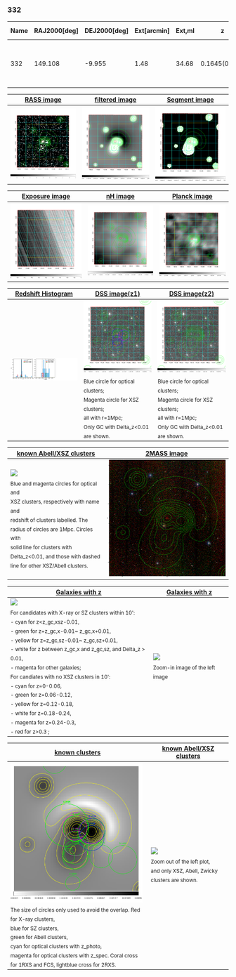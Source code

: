 <div STYLE="page-break-after: always;"></div>

### 332

|Name|RAJ2000[deg]|DEJ2000[deg] |Ext[arcmin]| Ext,ml | z | z_src| C|GC(XSZ,Delta_z<0.01)| GC(OPT,Delta_z<0.01)|GC| R_sig[arcmin] | R500[arcmin] | R500[Mpc]| CRsig[c/s] | CR500[c/s] |L500[1E44 erg/s]|F500[1E-12 erg/s/cm^2]| M500[1E14 Msun]|Tx[keV]|Cnt_sig|Beta|Rc[arcmin]|Comment|Alias|
|---|---|---|---|---|---|------|---|--------|---------|----------|---|---|---|---|---|---|---|---|---|---|---|---|---|---|
|332| 149.108| -9.955| 1.48| 34.68| 0.1645(0.005)| z1, z_xsz| B| XB| A, W| A, MCXC, N, PSZ2, Tar, W, XB| 9.288| 6.784| 1.148| 0.264(0.034)| 0.253(0.032)| 3.546(0.220)| 4.759(0.296)| 5.06(0.15)| 6.14(0.12)| 171.5| 0.656(-0.084+0.124)| 2.562(-0.778+0.974)| -| k107|

|[RASS image](../image/332/332_img.pdf)|[filtered image](../image/332/332_fil.pdf)|[Segment image](../image/332/332_seg.pdf)|
|-------------------|--------------------|-------------------|
| <img src="../image/332/332_img.png" width="300">  | <img src="../image/332/332_fil.png" width="300">   | <img src="../image/332/332_seg.png" width="300">  |

|[Exposure image](../image/332/332_mex.pdf)| [nH image](../image/332/332_nh.pdf)| [Planck image](../image/332/332_p.pdf)|
|-------------------|--------------------|-------------------|
|<img src="../image/332/332_mex.png" width="300">   | <img src="../image/332/332_nh.png" width="300">    | <img src="../image/332/332_p.png" width="300"> |

|[Redshift Histogram](../image/332/332_zg.pdf) | [DSS image(z1)](../image/332/332_dss_z1.pdf)      |  [DSS image(z2)](../image/332/332_dss_z2.pdf)    |
|-------------------|--------------------|-------------------|
|<img src="../image/332/332_zg.png" width="300"> |<img src="../image/332/332_dss_z1.png" width="300"> <sub><br>Blue circle for optical clusters; <br>Magenta circle for XSZ clusters; <br>all with r=1Mpc; <br>Only GC with Delta_z<0.01 are shown. </sub>| <img src="../image/332/332_dss_z2.png" width="300"><sub><br>Blue circle for optical clusters; <br>Magenta circle for XSZ clusters; <br>all with r=1Mpc; <br>Only GC with Delta_z<0.01 are shown. </sub> |

|[known Abell/XSZ clusters](../image/332/332_m.pdf) | [2MASS image](../image/332/332_2mass.pdf)      |
|-------------------|-------------------|
|<img src=../image/332/332_m.png width="300"> <br><sub>Blue and magenta circles for optical and <br>XSZ clusters, respectively with name and <br>redshift of clusters labelled. The <br>radius of circles are 1Mpc. Circles with <br>solid line for clusters with <br>Delta_z<0.01, and those with dashed <br>line for other XSZ/Abell clusters.        </sub>|<img src="../image/332/332_2mass.png" width="300">  |

|[Galaxies with z](../image/332/332_opt_ned.pdf) |[Galaxies with z](../image/332/332_opt_ned_zoom.pdf) |
|-------------------|-------------------|
| <img src=../image/332/332_opt_ned.png width="300"> <br><sub> For candidates with X-ray or SZ clusters within 10': <br> - cyan for z<z_gc,xsz-0.01, <br> - green for z=z_gc,x-0.01~ z_gc,x+0.01, <br> - yellow for z=z_gc,sz-0.01~ z_gc,sz+0.01, <br> - white for z between z_gc,x and z_gc,sz, and Delta_z > 0.01, <br> - magenta for other galaxies; <br>For candiates with no XSZ clusters in 10': <br> - cyan for z=0-0.06, <br> - green for z=0.06-0.12, <br> - yellow for z=0.12-0.18, <br> - white for z=0.18-0.24, <br> - magenta for z=0.24-0.3, <br> - red for z>0.3 ;  </sub>|<img src=../image/332/332_opt_ned_zoom.png width="300">  <br><sub> Zoom-in image of the left image</sub>|

|[known clusters](../image/332/332_gc.pdf) |[known Abell/XSZ clusters](../image/332/332_gc_large.pdf) |
|-------------------|-------------------|
| <img src=../image/332/332_gc.png width="300"> <br><sub> The size of circles only used to avoid the overlap. Red for X-ray clusters, <br> blue for SZ clusters, <br> green for Abell clusters, <br> cyan for optical clusters with z_photo, <br> magenta for optical clusters with z_spec. Coral cross for 1RXS and FCS, lightblue cross for 2RXS. </sub>|<img src=../image/332/332_gc_large.png width="300"> <br><sub> Zoom out of the left plot, <br> and only XSZ, Abell, Zwicky clusters are shown. </sub> |



